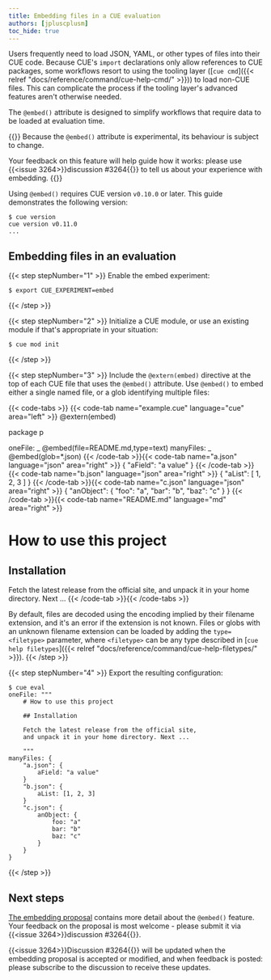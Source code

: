 ```yaml
---
title: Embedding files in a CUE evaluation
authors: [jpluscplusm]
toc_hide: true
---
```


Users frequently need to load JSON, YAML, or other types of files into their CUE code.
Because CUE's `import` declarations only allow references to CUE packages,
some workflows resort to using the tooling layer
([`cue cmd`]({{< relref "docs/reference/command/cue-help-cmd/" >}}))
to load non-CUE files. This can complicate the process if the tooling layer's
advanced features aren't otherwise needed.

The `@embed()` attribute is designed to simplify workflows that require data to
be loaded at evaluation time.

{{<info>}}
Because the `@embed()` attribute is experimental, its behaviour is subject to change.

Your feedback on this feature will help guide how it works: please use
{{<issue 3264>}}discussion #3264{{</issue>}} to tell us about your experience
with embedding.
{{</info>}}

Using `@embed()` requires CUE version `v0.10.0` or later.
This guide demonstrates the following version:

```text { title="TERMINAL" type="terminal" codeToCopy="Y3VlIHZlcnNpb24=" }
$ cue version
cue version v0.11.0
...
```

## Embedding files in an evaluation

{{< step stepNumber="1" >}}
Enable the embed experiment:

<!-- TODO(jcm): remove when embed is not experimental -->
```text { title="TERMINAL" type="terminal" codeToCopy="ZXhwb3J0IENVRV9FWFBFUklNRU5UPWVtYmVk" }
$ export CUE_EXPERIMENT=embed
```
{{< /step >}}

{{< step stepNumber="2" >}}
Initialize a CUE module, or use an existing module if that's appropriate in
your situation:

```text { title="TERMINAL" type="terminal" codeToCopy="Y3VlIG1vZCBpbml0" }
$ cue mod init
```
{{< /step >}}

{{< step stepNumber="3" >}}
Include the `@extern(embed)` directive at the top of each CUE file that uses the
`@embed()` attribute. Use `@embed()` to embed either a single named file, or a
glob identifying multiple files:

{{< code-tabs >}}
{{< code-tab name="example.cue" language="cue" area="left" >}}
@extern(embed)

package p

oneFile:   _ @embed(file=README.md,type=text)
manyFiles: _ @embed(glob=*.json)
{{< /code-tab >}}{{< code-tab name="a.json" language="json" area="right" >}}
{
    "aField": "a value"
}
{{< /code-tab >}}{{< code-tab name="b.json" language="json" area="right" >}}
{
    "aList": [
        1,
        2,
        3
    ]
}
{{< /code-tab >}}{{< code-tab name="c.json" language="json" area="right" >}}
{
    "anObject": {
        "foo": "a",
        "bar": "b",
        "baz": "c"
    }
}
{{< /code-tab >}}{{< code-tab name="README.md" language="md" area="right" >}}
# How to use this project

## Installation

Fetch the latest release from the official site,
and unpack it in your home directory. Next ...
{{< /code-tab >}}{{< /code-tabs >}}

By default, files are decoded using the encoding implied by their filename
extension, and it's an error if the extension is not known. Files or globs with
an unknown filename extension can be loaded by adding the
`type=<filetype>` parameter, where `<filetype>` can be any type described in
[`cue help filetypes`]({{< relref "docs/reference/command/cue-help-filetypes/" >}}).
{{< /step >}}

{{< step stepNumber="4" >}}
Export the resulting configuration:

```text { title="TERMINAL" type="terminal" codeToCopy="Y3VlIGV2YWw=" }
$ cue eval
oneFile: """
    # How to use this project

    ## Installation

    Fetch the latest release from the official site,
    and unpack it in your home directory. Next ...

    """
manyFiles: {
    "a.json": {
        aField: "a value"
    }
    "b.json": {
        aList: [1, 2, 3]
    }
    "c.json": {
        anObject: {
            foo: "a"
            bar: "b"
            baz: "c"
        }
    }
}
```
{{< /step >}}

## Next steps

[The embedding proposal](https://github.com/cue-lang/proposal/blob/main/designs/3264-embed.md)
contains more detail about the `@embed()` feature. Your feedback on the proposal
is most welcome - please submit it via
{{<issue 3264>}}discussion #3264{{</issue>}}.

{{<issue 3264>}}Discussion #3264{{</issue>}} will be updated when the embedding
proposal is accepted or modified, and when feedback is posted: please subscribe
to the discussion to receive these updates.
